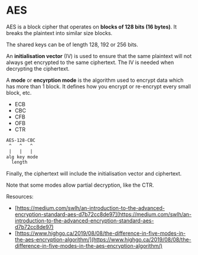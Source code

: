# AES

AES is a block cipher that operates on **blocks of 128 bits (16 bytes)**. It breaks the plaintext into similar size blocks.

The shared keys can be of length 128, 192 or 256 bits.

An **initialisation vector** (IV) is used to ensure that the same plaintext will not always get encrypted to the same ciphertext. The IV is needed when decrypting the ciphertext.

A **mode** or **encyrption mode** is the algorithm used to encrypt data which has more than 1 block. It defines how you encrypt or re-encrypt every small block, etc.

* ECB
* CBC
* CFB
* OFB
* CTR

```txt
AES-128-CBC 
 ^   ^   ^
 |   |   |
alg key mode
  length
```

Finally, the ciphertext will include the initialisation vector and ciphertext.

Note that some modes allow partial decryption, like the CTR.

Resources:
* [https://medium.com/swlh/an-introduction-to-the-advanced-encryption-standard-aes-d7b72cc8de97](https://medium.com/swlh/an-introduction-to-the-advanced-encryption-standard-aes-d7b72cc8de97)
* [https://www.highgo.ca/2019/08/08/the-difference-in-five-modes-in-the-aes-encryption-algorithm/](https://www.highgo.ca/2019/08/08/the-difference-in-five-modes-in-the-aes-encryption-algorithm/)